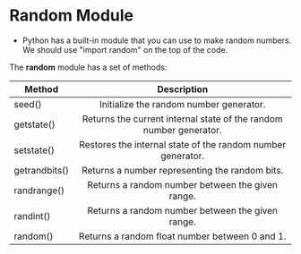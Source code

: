 # Random Module

- Python has a built-in module that you can use to make random numbers. We should use "import random" on the top of the code.

The **random** module has a set of methods:

| Method   |      Description
|----------|:-------------:
| seed() |  Initialize the random number generator.
| getstate() |    Returns the current internal state of the random number generator.
| setstate() | Restores the internal state of the random number generator.
| getrandbits() |  Returns a number representing the random bits.
| randrange() |    Returns a random number between the given range.
| randint()| Returns a random number between the given range.
| random()| Returns a random float number between 0 and 1.